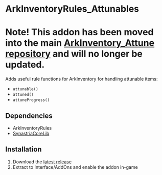 # ArkInventoryRules_Attunables

# Note! This addon has been moved into the main [ArkInventory_Attune repository](https://github.com/imevul/ArkInventory_Attune) and will no longer be updated.

Adds useful rule functions for ArkInventory for handling attunable items:
- `attunable()`
- `attuned()`
- `attuneProgress()`

## Dependencies

- ArkInventoryRules
- [SynastriaCoreLib](https://github.com/imevul/SynastriaCoreLib/releases)

## Installation

1. Download the [latest release](https://github.com/imevul/ArkInventoryRules_Attunables/releases)
2. Extract to Interface/AddOns and enable the addon in-game

